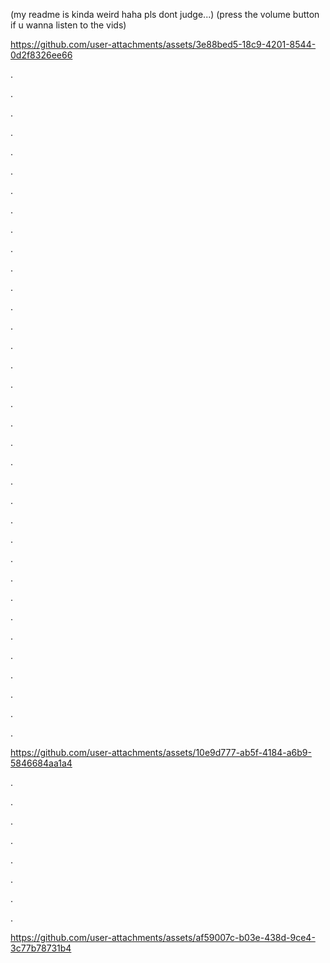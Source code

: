 (my readme is kinda weird haha pls dont judge...)
(press the volume button if u wanna listen to the vids)


https://github.com/user-attachments/assets/3e88bed5-18c9-4201-8544-0d2f8326ee66

.

.

.



.




.





.





.






.



.


.





.


.



.



.



.



.




.



.




.



.


.



.





.


.



.



.



.







.




.




.




.




.



.



.



.


https://github.com/user-attachments/assets/10e9d777-ab5f-4184-a6b9-5846684aa1a4

.


.



.




.




.




.





.



.






https://github.com/user-attachments/assets/af59007c-b03e-438d-9ce4-3c77b78731b4









